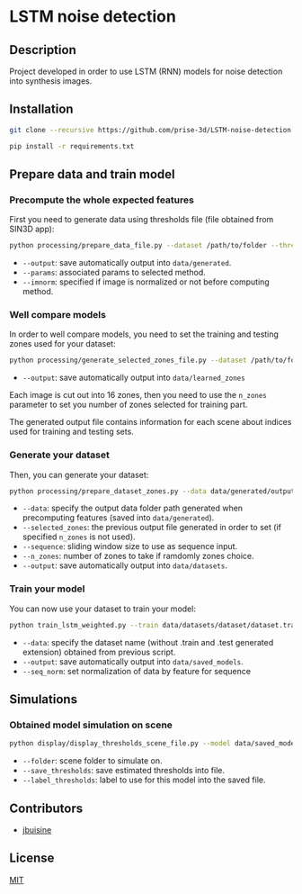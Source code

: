 # LSTM noise detection

## Description

Project developed in order to use LSTM (RNN) models for noise detection into synthesis images.

## Installation


```bash
git clone --recursive https://github.com/prise-3d/LSTM-noise-detection.git
```


```bash
pip install -r requirements.txt
```

## Prepare data and train model


### Precompute the whole expected features
First you need to generate data using thresholds file (file obtained from SIN3D app):

```bash
python processing/prepare_data_file.py --dataset /path/to/folder --thresholds file.csv --method svd  --params "0,200" --imnorm 0 --output output
```

- `--output`: save automatically output into `data/generated`.
- `--params`: associated params to selected method. 
- `--imnorm`: specified if image is normalized or not before computing method.

### Well compare models
In order to well compare models, you need to set the training and testing zones used for your dataset:

```bash
python processing/generate_selected_zones_file.py --dataset /path/to/folder --n_zones 12 --output file --thresholds file.csv
```

- `--output`: save automatically output into `data/learned_zones`

Each image is cut out into 16 zones, then you need to use the `n_zones` parameter to set you number of zones selected for training part.

The generated output file contains information for each scene about indices used for training and testing sets.

### Generate your dataset

Then, you can generate your dataset:

```bash
python processing/prepare_dataset_zones.py --data data/generated/output --selected_zones data/learned_zones/file --sequence 5 --output data/datasets/name
```

- `--data`: specify the output data folder path generated when precomputing features (saved into `data/generated`).
- `--selected_zones`: the previous output file generated in order to set (if specified `n_zones` is not used).
- `--sequence`: sliding window size to use as sequence input.
- `--n_zones`: number of zones to take if ramdomly zones choice.
- `--output`: save automatically output into `data/datasets`.

### Train your model

You can now use your dataset to train your model:

```bash
python train_lstm_weighted.py --train data/datasets/dataset/dataset.train --test data/datasets/dataset/dataset.train --output modelv1 --seq_norm 1
```

- `--data`: specify the dataset name (without .train and .test generated extension) obtained from previous script.
- `--output`: save automatically output into `data/saved_models`.
- `--seq_norm`: set normalization of data by feature for sequence

## Simulations

### Obtained model simulation on scene

```bash
python display/display_thresholds_scene_file.py --model data/saved_models/modelv1.joblib --method svd --params "0,200" --sequence 5 --imnorm 1 --scene /path/to/scene --selected_zones data/learned_zones/file --thresholds filename.csv --save_thresholds simulation.csv --label_thresholds "Simulate modelv1"
```

- `--folder`: scene folder to simulate on.
- `--save_thresholds`: save estimated thresholds into file.
- `--label_thresholds`: label to use for this model into the saved file.


## Contributors

* [jbuisine](https://github.com/jbuisine)

## License

[MIT](LICENSE)